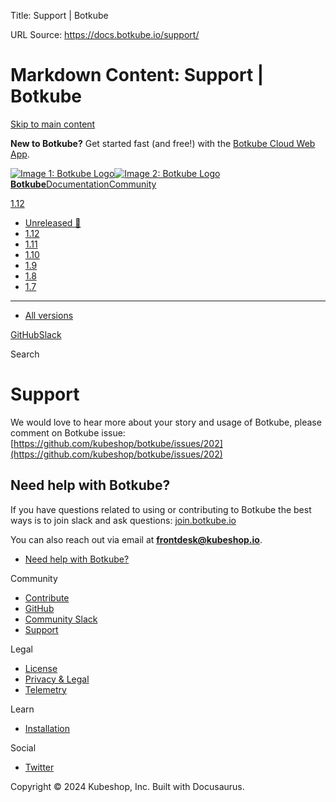 Title: Support | Botkube

URL Source: https://docs.botkube.io/support/

Markdown Content:
Support | Botkube
===============
       

[Skip to main content](https://docs.botkube.io/support/#__docusaurus_skipToContent_fallback)

**New to Botkube?** Get started fast (and free!) with the [Botkube Cloud Web App](https://app.botkube.io/).

[![Image 1: Botkube Logo](https://docs.botkube.io/images/botkube-black.svg)![Image 2: Botkube Logo](https://docs.botkube.io/images/botkube-white.svg) **Botkube**](https://docs.botkube.io/)[Documentation](https://docs.botkube.io/)[Community](https://docs.botkube.io/community/contribute/)

[1.12](https://docs.botkube.io/)

*   [Unreleased 🚧](https://docs.botkube.io/next/)
*   [1.12](https://docs.botkube.io/)
*   [1.11](https://docs.botkube.io/1.11/)
*   [1.10](https://docs.botkube.io/1.10/)
*   [1.9](https://docs.botkube.io/1.9/)
*   [1.8](https://docs.botkube.io/1.8/)
*   [1.7](https://docs.botkube.io/1.7/)
*   * * *
    
*   [All versions](https://docs.botkube.io/versions)

[GitHub](https://github.com/kubeshop/botkube)[Slack](https://join.botkube.io/)

Search

Support
=======

We would love to hear more about your story and usage of Botkube, please comment on Botkube issue: [https://github.com/kubeshop/botkube/issues/202](https://github.com/kubeshop/botkube/issues/202)

Need help with Botkube?[​](https://docs.botkube.io/support/#need-help-with-botkube "Direct link to Need help with Botkube?")
----------------------------------------------------------------------------------------------------------------------------

If you have questions related to using or contributing to Botkube the best ways is to join slack and ask questions: [join.botkube.io](https://join.botkube.io/)

You can also reach out via email at [**frontdesk@kubeshop.io**](mailto:frontdesk@kubeshop.io).

*   [Need help with Botkube?](https://docs.botkube.io/support/#need-help-with-botkube)

Community

*   [Contribute](https://docs.botkube.io/community/contribute)
*   [GitHub](https://github.com/kubeshop/botkube)
*   [Community Slack](https://join.botkube.io/)
*   [Support](https://docs.botkube.io/support)

Legal

*   [License](https://docs.botkube.io/license)
*   [Privacy & Legal](https://botkube.io/privacy-policy)
*   [Telemetry](https://docs.botkube.io/telemetry)

Learn

*   [Installation](https://docs.botkube.io/)

Social

*   [Twitter](https://twitter.com/Botkube_io)

Copyright © 2024 Kubeshop, Inc. Built with Docusaurus.
